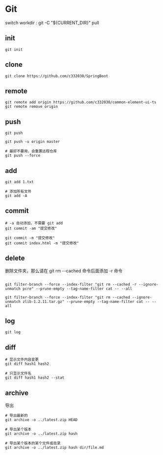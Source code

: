 
# Git

switch workdir :
git -C "${CURRENT_DIR}" pull

## init
```shell script
git init
```

## clone
```shell script
git clone https://github.com/c332030/SpringBoot
```

## remote
```shell script
git remote add origin https://github.com/c332030/common-element-ui-ts
git remote remove origin
```

## push
```shell script
git push

git push -u origin master

# 最好不要用，会重置远程仓库
git push --force
```

## add
```shell script
git add 1.txt

# 添加所有文件
git add -A
```

## commit
```shell script
# -a 自动添加，不需要 git add
git commit -am "提交修改"

git commit -m "提交修改"
git commit index.html -m "提交修改"

```

## delete
删除文件夹，那么请在 git rm --cached 命令后面添加 -r 命令
```shell script

git filter-branch --force --index-filter "git rm --cached -r --ignore-unmatch pcre" --prune-empty --tag-name-filter cat -- --all

git filter-branch --force --index-filter "git rm --cached --ignore-unmatch zlib-1.2.11.tar.gz" --prune-empty --tag-name-filter cat -- --all

```

## log
```shell script
git log
```

## diff
```shell script
# 显示文件内容变更
git diff hash1 hash2

# 只显示文件名
git diff hash1 hash2 --stat
```

## archive
导出
```shell script
# 导出最新的
git archive -o ../latest.zip HEAD

# 导出某个版本
git archive -o ../latest.zip hash

# 导出某个版本的某个文件或目录
git archive -o ../latest.zip hash dir/file.md
```
